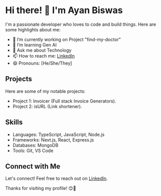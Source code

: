 # Hi there! 👋 I'm Ayan Biswas

I'm a passionate developer who loves to code and build things. Here are some highlights about me:

- 🔭 I’m currently working on Project "find-my-doctor"
- 🌱 I’m learning Gen AI 
- 💬 Ask me about Technology 
- 📫 How to reach me: <a href="https://www.linkedin.com/in/iamayanbiswas">LinkedIn</a>
- 😄 Pronouns: [He/She/They]

## Projects

Here are some of my notable projects:

- Project 1: Invoicer (Full stack Invoice Generators).
- Project 2: isURL (Link shortener).

## Skills

- Languages: TypeScript, JavaScript, Node.js
- Frameworks: Next.js, React, Express.js
- Databases: MongoDB 
- Tools: Git, VS Code


## Connect with Me

Let's connect! Feel free to reach out on <a href="https://www.linkedin.com/in/iamayanbiswas">LinkedIn</a>.

Thanks for visiting my profile! 😊🚀
